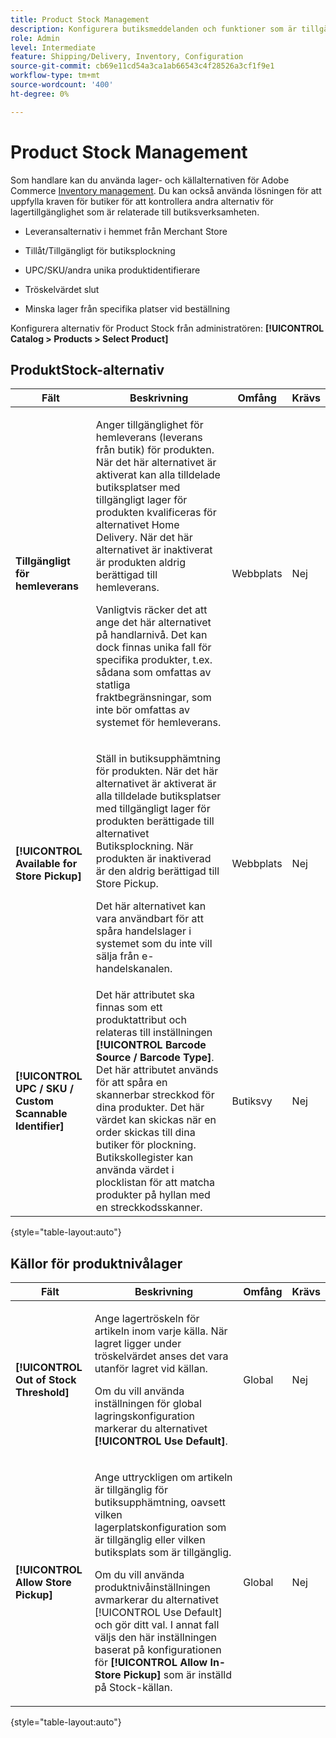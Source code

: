 ```yaml
---
title: Product Stock Management
description: Konfigurera butiksmeddelanden och funktioner som är tillgängliga för kunderna.
role: Admin
level: Intermediate
feature: Shipping/Delivery, Inventory, Configuration
source-git-commit: cb69e11cd54a3ca1ab66543c4f28526a3cf1f9e1
workflow-type: tm+mt
source-wordcount: '400'
ht-degree: 0%

---
```


# Product Stock Management

Som handlare kan du använda lager- och källalternativen för Adobe Commerce [Inventory management](https://experienceleague.adobe.com/en/docs/commerce-admin/inventory/introduction). Du kan också använda lösningen för att uppfylla kraven för butiker för att kontrollera andra alternativ för lagertillgänglighet som är relaterade till butiksverksamheten.

- Leveransalternativ i hemmet från Merchant Store

- Tillåt/Tillgängligt för butiksplockning

- UPC/SKU/andra unika produktidentifierare

- Tröskelvärdet slut

- Minska lager från specifika platser vid beställning

Konfigurera alternativ för Product Stock från administratören: **[!UICONTROL Catalog > Products > Select Product]**

## **ProduktStock-alternativ**

| **Fält** | **Beskrivning** | **Omfång** | **Krävs** |
|----------------------------------------------------------|-----------------------------------------------------------------------------------------------------------------------------------------------------------------------------------------------------------------------------------------------------------------------------------------------------------------------------------------------------------------------------------------------------------------------------------------------------------------------------------------------------------------------------------------------------------|------------|--------------|
| **Tillgängligt för hemleverans** | <p>Anger tillgänglighet för hemleverans (leverans från butik) för produkten. När det här alternativet är aktiverat kan alla tilldelade butiksplatser med tillgängligt lager för produkten kvalificeras för alternativet Home Delivery. När det här alternativet är inaktiverat är produkten aldrig berättigad till hemleverans.</p>Vanligtvis räcker det att ange det här alternativet på handlarnivå. Det kan dock finnas unika fall för specifika produkter, t.ex. sådana som omfattas av statliga fraktbegränsningar, som inte bör omfattas av systemet för hemleverans.</p> | Webbplats | Nej |
| **[!UICONTROL Available for Store Pickup]** | <p>Ställ in butiksupphämtning för produkten. När det här alternativet är aktiverat är alla tilldelade butiksplatser med tillgängligt lager för produkten berättigade till alternativet Butiksplockning. När produkten är inaktiverad är den aldrig berättigad till Store Pickup.</p><p>Det här alternativet kan vara användbart för att spåra handelslager i systemet som du inte vill sälja från e-handelskanalen.</p> | Webbplats | Nej |
| **[!UICONTROL UPC / SKU / Custom Scannable Identifier]** | Det här attributet ska finnas som ett produktattribut och relateras till inställningen **[!UICONTROL Barcode Source / Barcode Type]**. Det här attributet används för att spåra en skannerbar streckkod för dina produkter. Det här värdet kan skickas när en order skickas till dina butiker för plockning. Butikskollegister kan använda värdet i plocklistan för att matcha produkter på hyllan med en streckkodsskanner. | Butiksvy | Nej |

{style="table-layout:auto"}

## Källor för produktnivålager

| **Fält** | **Beskrivning** | **Omfång** | **Krävs** |
|-----------------------------------------|---------------------------------------------------------------------------------------------------------------------------------------------------------------------------------------------------------------------------------------------------------------------------------------------------------------------------------------------------------------------------------------------------------|-----------|--------------|
| **[!UICONTROL Out of Stock Threshold]** | <p>Ange lagertröskeln för artikeln inom varje källa. När lagret ligger under tröskelvärdet anses det vara utanför lagret vid källan.</p><p>Om du vill använda inställningen för global lagringskonfiguration markerar du alternativet **[!UICONTROL Use Default]**.</p> | Global | Nej |
| **[!UICONTROL Allow Store Pickup]** | <p>Ange uttryckligen om artikeln är tillgänglig för butiksupphämtning, oavsett vilken lagerplatskonfiguration som är tillgänglig eller vilken butiksplats som är tillgänglig.</p><p>Om du vill använda produktnivåinställningen avmarkerar du alternativet [!UICONTROL Use Default] och gör ditt val. I annat fall väljs den här inställningen baserat på konfigurationen för **[!UICONTROL Allow In-Store Pickup]** som är inställd på Stock-källan.</p> | Global | Nej |

{style="table-layout:auto"}

